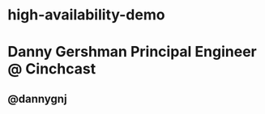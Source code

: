 high-availability-demo
======================

# Danny Gershman Principal Engineer @ Cinchcast
## @dannygnj

